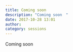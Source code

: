 ```yaml
---
title: Coming soon　
description: "Coming soon　"
date: 2017-10-28 13:01
author: 
category: sessions
---
```

Coming soon　